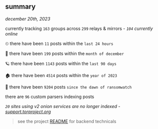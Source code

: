 
## summary
_december 20th, 2023_

currently tracking `163` groups across `299` relays & mirrors - _`104` currently online_

⏲ there have been `11` posts within the `last 24 hours`

🦈 there have been `199` posts within the `month of december`

🪐 there have been `1143` posts within the `last 90 days`

🏚 there have been `4514` posts within the `year of 2023`

🦕 there have been `9204` posts `since the dawn of ransomwatch`

there are `96` custom parsers indexing posts

_`20` sites using v2 onion services are no longer indexed - [support.torproject.org](https://support.torproject.org/onionservices/v2-deprecation/)_

> see the project [README](https://github.com/joshhighet/ransomwatch#ransomwatch--) for backend technicals
